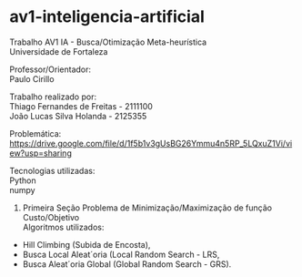 # av1-inteligencia-artificial
Trabalho AV1 IA - Busca/Otimização Meta-heurística    
Universidade de Fortaleza   


Professor/Orientador:   
Paulo Cirillo    


Trabalho realizado por:   
Thiago Fernandes de Freitas - 2111100   
João Lucas Silva Holanda - 2125355



Problemática:   
https://drive.google.com/file/d/1f5b1v3gUsBG26Ymmu4n5RP_5LQxuZ1Vi/view?usp=sharing


Tecnologias utilizadas:   
Python   
numpy



1. Primeira Seção
   Problema de Minimização/Maximização de função Custo/Objetivo    
Algoritmos utilizados:
- Hill Climbing (Subida de Encosta),
- Busca Local Aleat´oria (Local Random Search - LRS,
- Busca Aleat´oria Global (Global Random Search - GRS).
